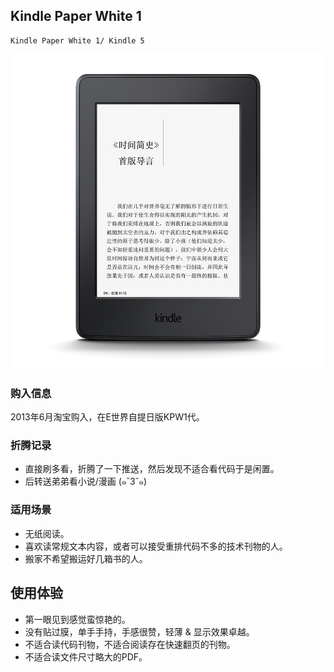 ## Kindle Paper White 1

    Kindle Paper White 1/ Kindle 5

![Kindle Paper White 1](./assets/device/kpw1.jpg)

### 购入信息

2013年6月淘宝购入，在E世界自提日版KPW1代。

### 折腾记录

- 直接刷多看，折腾了一下推送，然后发现不适合看代码于是闲置。
- 后转送弟弟看小说/漫画 (๑ˇ3ˇ๑)

### 适用场景

- 无纸阅读。
- 喜欢读常规文本内容，或者可以接受重排代码不多的技术刊物的人。
- 搬家不希望搬运好几箱书的人。

## 使用体验

- 第一眼见到感觉蛮惊艳的。
- 没有贴过膜，单手手持，手感很赞，轻薄 & 显示效果卓越。
- 不适合读代码刊物，不适合阅读存在快速翻页的刊物。
- 不适合读文件尺寸略大的PDF。